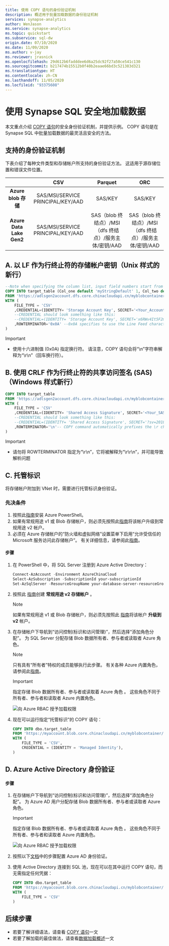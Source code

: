```yaml
---
title: 使用 COPY 语句的身份验证机制
description: 概述用于批量加载数据的身份验证机制
services: synapse-analytics
author: WenJason
ms.service: synapse-analytics
ms.topic: quickstart
ms.subservice: sql-dw
origin.date: 07/10/2020
ms.date: 11/09/2020
ms.author: v-jay
ms.reviewer: jrasnick
ms.openlocfilehash: 29d612b6fadddee6d6a25dc92f27a50ce541c130
ms.sourcegitcommit: b217474b15512b0f40b2eaae66bd3c521383d321
ms.translationtype: HT
ms.contentlocale: zh-CN
ms.lasthandoff: 11/05/2020
ms.locfileid: "93375608"
---
```

# <a name="securely-load-data-using-synapse-sql"></a>使用 Synapse SQL 安全地加载数据

本文重点介绍 [COPY 语句](https://docs.microsoft.com/sql/t-sql/statements/copy-into-transact-sql?view=azure-sqldw-latest)的安全身份验证机制，并提供示例。 COPY 语句是在 Synapse SQL 中批量加载数据的最灵活且安全的方法。
## <a name="supported-authentication-mechanisms"></a>支持的身份验证机制

下表介绍了每种文件类型和存储帐户所支持的身份验证方法。 这适用于源存储位置和错误文件位置。

|                          |                CSV                |              Parquet               |                ORC                 |
| :----------------------: | :-------------------------------: | :-------------------------------:  | :-------------------------------:  |
|  **Azure blob 存储**  | SAS/MSI/SERVICE PRINCIPAL/KEY/AAD |              SAS/KEY               |              SAS/KEY               |
| **Azure Data Lake Gen2** | SAS/MSI/SERVICE PRINCIPAL/KEY/AAD | SAS（blob 终结点）/MSI（dfs 终结点）/服务主体/密钥/AAD | SAS（blob 终结点）/MSI（dfs 终结点）/服务主体/密钥/AAD |


## <a name="a-storage-account-key-with-lf-as-the-row-terminator-unix-style-new-line"></a>A. 以 LF 作为行终止符的存储帐户密钥（Unix 样式的新行）


```sql
--Note when specifying the column list, input field numbers start from 1
COPY INTO target_table (Col_one default 'myStringDefault' 1, Col_two default 1 3)
FROM 'https://adlsgen2account.dfs.core.chinacloudapi.cn/myblobcontainer/folder1/'
WITH (
    FILE_TYPE = 'CSV'
    ,CREDENTIAL=(IDENTITY= 'Storage Account Key', SECRET='<Your_Account_Key>')
    --CREDENTIAL should look something like this:
    --CREDENTIAL=(IDENTITY= 'Storage Account Key', SECRET='x6RWv4It5F2msnjelv3H4DA80n0QW0daPdw43jM0nyetx4c6CpDkdj3986DX5AHFMIf/YN4y6kkCnU8lb+Wx0Pj+6MDw=='),
    ,ROWTERMINATOR='0x0A' --0x0A specifies to use the Line Feed character (Unix based systems)
)
```
> [!IMPORTANT]
>
> - 使用十六进制值 (0x0A) 指定换行符。 请注意，COPY 语句会将“\n”字符串解释为“\r\n”（回车换行符）。

## <a name="b-shared-access-signatures-sas-with-crlf-as-the-row-terminator-windows-style-new-line"></a>B. 使用 CRLF 作为行终止符的共享访问签名 (SAS)（Windows 样式新行）
```sql
COPY INTO target_table
FROM 'https://adlsgen2account.dfs.core.chinacloudapi.cn/myblobcontainer/folder1/'
WITH (
    FILE_TYPE = 'CSV'
    ,CREDENTIAL=(IDENTITY= 'Shared Access Signature', SECRET='<Your_SAS_Token>')
    --CREDENTIAL should look something like this:
    --CREDENTIAL=(IDENTITY= 'Shared Access Signature', SECRET='?sv=2018-03-28&ss=bfqt&srt=sco&sp=rl&st=2016-10-17T20%3A14%3A55Z&se=2021-10-18T20%3A19%3A00Z&sig=IEoOdmeYnE9%2FKiJDSFSYsz4AkNa%2F%2BTx61FuQ%2FfKHefqoBE%3D'),
    ,ROWTERMINATOR='\n'-- COPY command automatically prefixes the \r character when \n (newline) is specified. This results in carriage return newline (\r\n) for Windows based systems.
)
```

> [!IMPORTANT]
>
> - 请勿将 ROWTERMINATOR 指定为“\r\n”，它将被解释为“\r\r\n”，并可能导致解析问题

## <a name="c-managed-identity"></a>C. 托管标识

将存储帐户附加到 VNet 时，需要进行托管标识身份验证。 

### <a name="prerequisites"></a>先决条件

1. 按照此[指南](https://docs.microsoft.com/powershell/azure/install-az-ps?toc=/synapse-analytics/sql-data-warehouse/toc.json&bc=/synapse-analytics/sql-data-warehouse/breadcrumb/toc.json)安装 Azure PowerShell。
2. 如果有常规用途 v1 或 Blob 存储帐户，则必须先按照此[指南](../../storage/common/storage-account-upgrade.md?toc=/synapse-analytics/sql-data-warehouse/toc.json&bc=/synapse-analytics/sql-data-warehouse/breadcrumb/toc.json)将该帐户升级到常规用途 v2 帐户。
3. 必须在 Azure 存储帐户的“防火墙和虚拟网络”设置菜单下启用“允许受信任的 Microsoft 服务访问此存储帐户”。 有关详细信息，请参阅此[指南](../../storage/common/storage-network-security.md?toc=/synapse-analytics/sql-data-warehouse/toc.json&bc=/synapse-analytics/sql-data-warehouse/breadcrumb/toc.json#exceptions)。
#### <a name="steps"></a>步骤

1. 在 PowerShell 中，将 SQL Server 注册到 Azure Active Directory：

   ```powershell
   Connect-AzAccount -Environment AzureChinaCloud
   Select-AzSubscription -SubscriptionId your-subscriptionId
   Set-AzSqlServer -ResourceGroupName your-database-server-resourceGroup -ServerName your-database-servername -AssignIdentity
   ```

2. 按照此 [指南](../../storage/common/storage-account-create.md?toc=/synapse-analytics/sql-data-warehouse/toc.json&bc=/synapse-analytics/sql-data-warehouse/breadcrumb/toc.json)创建 **常规用途 v2 存储帐户** 。

   > [!NOTE]
   > 如果有常规用途 v1 或 Blob 存储帐户，则必须先按照此 [指南](../../storage/common/storage-account-upgrade.md?toc=/synapse-analytics/sql-data-warehouse/toc.json&bc=/synapse-analytics/sql-data-warehouse/breadcrumb/toc.json)将该帐户 **升级到 v2** 帐户。

3. 在存储帐户下导航到“访问控制(标识和访问管理)”，然后选择“添加角色分配”。 为 SQL Server 分配存储 Blob 数据所有者、参与者或读取者 Azure 角色。

   > [!NOTE]
   > 只有具有“所有者”特权的成员能够执行此步骤。 有关各种 Azure 内置角色，请参阅此[指南](../../role-based-access-control/built-in-roles.md?toc=/synapse-analytics/sql-data-warehouse/toc.json&bc=/synapse-analytics/sql-data-warehouse/breadcrumb/toc.json)。
   
    > [!IMPORTANT]
    > 指定存储 Blob 数据所有者、参与者或读取着 Azure 角色 。 这些角色不同于所有者、参与者和读取者 Azure 内置角色。 

    ![向 Azure RBAC 授予加载权限](./media/quickstart-bulk-load-copy-tsql-examples/rbac-load-permissions.png)

4. 现在可以运行指定“托管标识”的 COPY 语句：

    ```sql
    COPY INTO dbo.target_table
    FROM 'https://myaccount.blob.core.chinacloudapi.cn/myblobcontainer/folder1/*.txt'
    WITH (
        FILE_TYPE = 'CSV',
        CREDENTIAL = (IDENTITY = 'Managed Identity'),
    )
    ```

## <a name="d-azure-active-directory-authentication"></a>D. Azure Active Directory 身份验证
#### <a name="steps"></a>步骤

1. 在存储帐户下导航到“访问控制(标识和访问管理)”，然后选择“添加角色分配”。 为 Azure AD 用户分配存储 Blob 数据所有者、参与者或读取者 Azure 角色。 

    > [!IMPORTANT]
    > 指定存储 Blob 数据所有者、参与者或读取着 Azure 角色 。 这些角色不同于所有者、参与者和读取者 Azure 内置角色。

    ![向 Azure RBAC 授予加载权限](./media/quickstart-bulk-load-copy-tsql-examples/rbac-load-permissions.png)

2. 按照以下[文档](/sql-database/sql-database-aad-authentication-configure?tabs=azure-powershell#create-an-azure-ad-administrator-for-azure-sql-server)中的步骤配置 Azure AD 身份验证。 

3. 使用 Active Directory 连接到 SQL 池，现在可以在其中运行 COPY 语句，而无需指定任何凭据：

    ```sql
    COPY INTO dbo.target_table
    FROM 'https://myaccount.blob.core.chinacloudapi.cn/myblobcontainer/folder1/*.txt'
    WITH (
        FILE_TYPE = 'CSV'
    )
    ```

## <a name="next-steps"></a>后续步骤

- 若要了解详细语法，请查看 [COPY 语句](https://docs.microsoft.com/sql/t-sql/statements/copy-into-transact-sql?view=azure-sqldw-latest#syntax)一文
- 若要了解加载的最佳做法，请查看[数据加载概述](/synapse-analytics/sql-data-warehouse/design-elt-data-loading#what-is-elt)一文
